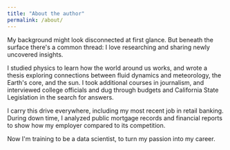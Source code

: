 ```yaml
---
title: "About the author"
permalink: /about/
---
```


My background might look disconnected at first glance. But beneath the surface there's a common thread: I love researching and sharing newly uncovered insights.

I studied physics to learn how the world around us works, and wrote a thesis exploring connections between fluid dynamics and meteorology, the Earth's core, and the sun. I took additional courses in journalism, and interviewed college officials and dug through budgets and California State Legislation in the search for answers.

I carry this drive everywhere, including my most recent job in retail banking. During down time, I analyzed public mortgage records and financial reports to show how my employer compared to its competition.

Now I'm training to be a data scientist, to turn my passion into my career.
